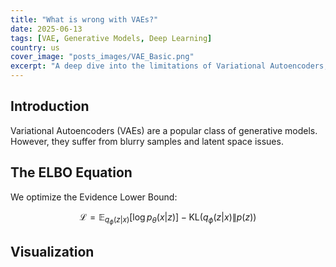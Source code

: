 ```yaml
---
title: "What is wrong with VAEs?"
date: 2025-06-13
tags: [VAE, Generative Models, Deep Learning]
country: us
cover_image: "posts_images/VAE_Basic.png"
excerpt: "A deep dive into the limitations of Variational Autoencoders, including ELBO collapse and posterior mismatch."
---
```


## Introduction

Variational Autoencoders (VAEs) are a popular class of generative models. However, they suffer from blurry samples and latent space issues.

## The ELBO Equation

We optimize the Evidence Lower Bound:

$$
\mathcal{L} = \mathbb{E}_{q_\phi(z|x)} [\log p_\theta(x|z)] - \mathrm{KL}(q_\phi(z|x) \| p(z))
$$

## Visualization